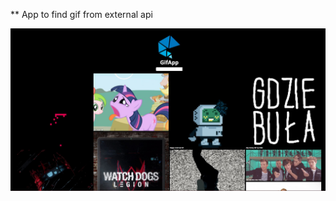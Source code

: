 ** App to find gif from external api

![Screenshot](https://github.com/gavrilciunterei/gif-finder/blob/master/q.JPG)
